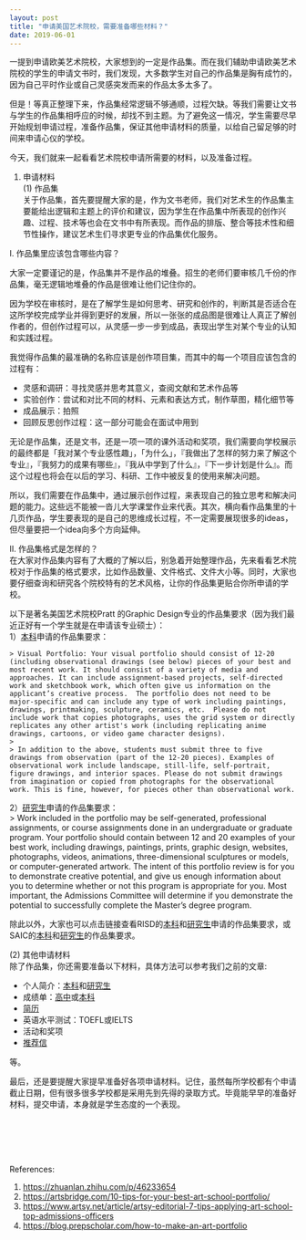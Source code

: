 ```yaml
---
layout: post
title: "申请美国艺术院校，需要准备哪些材料？"
date: 2019-06-01
---
```


一提到申请欧美艺术院校，大家想到的一定是作品集。而在我们辅助申请欧美艺术院校的学生的申请文书时，我们发现，大多数学生对自己的作品集是胸有成竹的，因为自己平时作业或自己灵感突发而来的作品太多太多了。

但是！等真正整理下来，作品集经常逻辑不够通顺，过程欠缺。等我们需要让文书与学生的作品集相呼应的时候，却找不到主题。为了避免这一情况，学生需要尽早开始规划申请过程，准备作品集，保证其他申请材料的质量，以给自己留足够的时间来申请心仪的学校。

今天，我们就来一起看看艺术院校申请所需要的材料，以及准备过程。

1. 申请材料  
 (1) 作品集  
 关于作品集，首先要提醒大家的是，作为文书老师，我们对艺术生的作品集主要能给出逻辑和主题上的评价和建议，因为学生在作品集中所表现的创作兴趣、过程、技术等也会在文书中有所表现。而作品的排版、整合等技术性和细节性操作，建议艺术生们寻求更专业的作品集优化服务。

  I. 作品集里应该包含哪些内容？

  大家一定要谨记的是，作品集并不是作品的堆叠。招生的老师们要审核几千份的作品集，毫无逻辑地堆叠的作品是很难让他们记住你的。

  因为学校在审核时，是在了解学生是如何思考、研究和创作的，判断其是否适合在这所学校完成学业并得到更好的发展，所以一张张的成品图是很难让人真正了解创作者的，但创作过程可以，从灵感一步一步到成品，表现出学生对某个专业的认知和实践过程。

  我觉得作品集的最准确的名称应该是创作项目集，而其中的每一个项目应该包含的过程有：  
   * 灵感和调研：寻找灵感并思考其意义，查阅文献和艺术作品等
   * 实验创作：尝试和对比不同的材料、元素和表达方式，制作草图，精化细节等
   * 成品展示：拍照
   * 回顾反思创作过程：这一部分可能会在面试中用到

  无论是作品集，还是文书，还是一项一项的课外活动和奖项，我们需要向学校展示的最终都是「我对某个专业感性趣」，「为什么」，『我做出了怎样的努力来了解这个专业』，『我努力的成果有哪些』，『我从中学到了什么』，『下一步计划是什么』。而这个过程也将会在以后的学习、科研、工作中被反复的使用来解决问题。

  所以，我们需要在作品集中，通过展示创作过程，来表现自己的独立思考和解决问题的能力。这些远不能被一沓儿大学课堂作业来代表。其次，横向看作品集里的十几页作品，学生要表现的是自己的思维成长过程，不一定需要展现很多的ideas，但尽量要把一个idea向多个方向延伸。

  II. 作品集格式是怎样的？  
  在大家对作品集内容有了大概的了解以后，别急着开始整理作品，先来看看艺术院校对于作品集的格式要求，比如作品数量、文件格式、文件大小等。同时，大家也要仔细查询和研究各个院校特有的艺术风格，让你的作品集更贴合你所申请的学校。

  以下是著名美国艺术院校Pratt 的Graphic Design专业的作品集要求（因为我们最近正好有一个学生就是在申请该专业硕士）：  
   1）[本科](https://www.pratt.edu/admissions/applying/applying-undergraduate/ug-application-requirements/freshman-and-transfer-portfolio-requirements/)申请的作品集要求：

    > Visual Portfolio: Your visual portfolio should consist of 12-20 (including observational drawings (see below) pieces of your best and most recent work. It should consist of a variety of media and approaches. It can include assignment-based projects, self-directed work and sketchbook work, which often give us information on the applicant’s creative process.  The portfolio does not need to be major-specific and can include any type of work including paintings, drawings, printmaking, sculpture, ceramics, etc.  Please do not include work that copies photographs, uses the grid system or directly replicates any other artist's work (including replicating anime drawings, cartoons, or video game character designs).  
    >
    > In addition to the above, students must submit three to five drawings from observation (part of the 12-20 pieces). Examples of observational work include landscape, still-life, self-portrait, figure drawings, and interior spaces. Please do not submit drawings from imagination or copied from photographs for the observational work. This is fine, however, for pieces other than observational work.

   2）[研究生](https://www.pratt.edu/admissions/applying/applying-graduate/grad-application-requirement/grad-departmental-requirements/)申请的作品集要求：  
    > Work included in the portfolio may be self-generated, professional assignments, or course assignments done in an undergraduate or graduate program. Your portfolio should contain between 12 and 20 examples of your best work, including drawings, paintings, prints, graphic design, websites, photographs, videos, animations, three-dimensional sculptures or models, or computer-generated artwork. The intent of this portfolio review is for you to demonstrate creative potential, and give us enough information about you to determine whether or not this program is appropriate for you. Most important, the Admissions Committee will determine if you demonstrate the potential to successfully complete the Master’s degree program.

  除此以外，大家也可以点击链接查看RISD的[本科](https://www.risd.edu/admissions/first-year/apply/)和[研究生](https://www.risd.edu/academics/graphic-design/graduate/)申请的作品集要求，或SAIC的[本科](http://www.saic.edu/t4/admissions/undergraduate/freshmen/requirements/portfolio/)和[研究生](http://www.saic.edu/academics/departments/visual-communication-design/master-fine-arts-studio#ac-0)的作品集要求。

 (2) 其他申请材料  
 除了作品集，你还需要准备以下材料，具体方法可以参考我们之前的文章:  
  * 个人简介：[本科](http://www.tessay.org/blog/2019/03/02/personalessay)和[研究生](http://www.tessay.org/blog/2017/09/02/ps)
  * 成绩单：[高中](http://www.tessay.org/blog/2019/03/12/highschooltranscripts)或[本科](http://www.tessay.org/blog/2017/09/24/transcript)
  * [简历](http://www.tessay.org/blog/2017/09/12/resume)
  * 英语水平测试：TOEFL或IELTS
  * 活动和奖项
  * [推荐信](http://www.tessay.org/blog/2017/09/06/lor)

等。

最后，还是要提醒大家提早准备好各项申请材料。记住，虽然每所学校都有个申请截止日期，但有很多很多学校都是采用先到先得的录取方式。毕竟能早早的准备好材料，提交申请，本身就是学生态度的一个表现。

<br>
<br>
<br>
<br>

References:  
1. https://zhuanlan.zhihu.com/p/46233654
2. https://artsbridge.com/10-tips-for-your-best-art-school-portfolio/
3. https://www.artsy.net/article/artsy-editorial-7-tips-applying-art-school-top-admissions-officers
4. https://blog.prepscholar.com/how-to-make-an-art-portfolio
